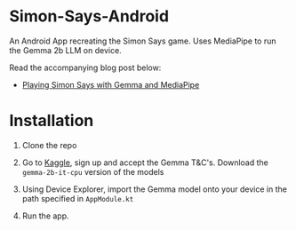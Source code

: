 # Simon-Says-Android

An Android App recreating the Simon Says game. Uses MediaPipe to run the Gemma 2b LLM on device.

Read the accompanying blog post below: 

- [Playing Simon Says with Gemma and MediaPipe](https://www.darrylbayliss.net/playing-simon-says-with-gemma-and-mediapipe/)

# Installation

1. Clone the repo

2. Go to [Kaggle](https://www.kaggle.com/models/google/gemma), sign up and accept the Gemma T&C's. Download the `gemma-2b-it-cpu` version of the models

3. Using Device Explorer, import the Gemma model onto your device in the path specified in `AppModule.kt`

4. Run the app.
